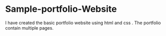 ﻿# Sample-portfolio-Website
I have created the basic portfolio website using html and css . The portfolio contain multiple pages.
